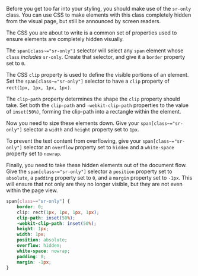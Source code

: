 Before you get too far into your styling, you should make use of the `sr-only` class. You can use CSS to make elements with this class completely hidden from the visual page, but still be announced by screen readers.

The CSS you are about to write is a common set of properties used to ensure elements are completely hidden visually.

The `span[class~="sr-only"]` selector will select any `span` element whose `class` _includes_ `sr-only`. Create that selector, and give it a `border` property set to `0`.


The CSS `clip` property is used to define the visible portions of an element. Set the `span[class~="sr-only"]` selector to have a `clip` property of `rect(1px, 1px, 1px, 1px)`.

The `clip-path` property determines the shape the `clip` property should take. Set both the `clip-path` and `-webkit-clip-path` properties to the value of `inset(50%)`, forming the clip-path into a rectangle within the element.

Now you need to size these elements down. Give your `span[class~="sr-only"]` selector a `width` and `height` property set to `1px`.

To prevent the text content from overflowing, give your `span[class~="sr-only"]` selector an `overflow` property set to `hidden` and a `white-space` property set to `nowrap`.

Finally, you need to take these hidden elements out of the document flow. Give the `span[class~="sr-only"]` selector a `position` property set to `absolute`, a `padding` property set to `0`, and a `margin` property set to `-1px`. This will ensure that not only are they no longer visible, but they are not even within the page view.

```css
span[class~="sr-only"] {
	border: 0;
	clip: rect(1px, 1px, 1px, 1px);
	clip-path: inset(50%);
	-webkit-clip-path: inset(50%);
	height: 1px;
	width: 1px;
	position: absolute;
	overflow: hidden;
	white-space: nowrap;
	padding: 0;
	margin: -1px;
}
```
